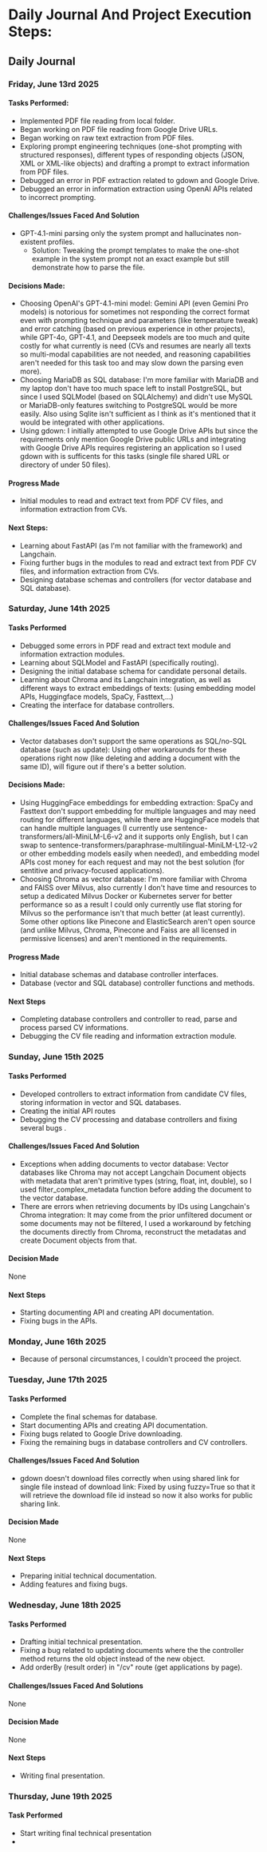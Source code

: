 # Daily Journal And Project Execution Steps:

## Daily Journal

### Friday, June 13rd 2025
#### Tasks Performed:
- Implemented PDF file reading from local folder.
- Began working on PDF file reading from Google Drive URLs.
- Began working on raw text extraction from PDF files.
- Exploring prompt engineering techniques (one-shot prompting with structured responses), different types of responding objects (JSON, XML or XML-like objects) and drafting a prompt to extract information from PDF files.
- Debugged an error in PDF extraction related to gdown and Google Drive.
- Debugged an error in information extraction using OpenAI APIs related to incorrect prompting.
#### Challenges/Issues Faced And Solution
- GPT-4.1-mini parsing only the system prompt and hallucinates non-existent profiles.
  - Solution: Tweaking the prompt templates to make the one-shot example in the system prompt not an exact example but still demonstrate how to parse the file.
#### Decisions Made:
- Choosing OpenAI's GPT-4.1-mini model: Gemini API (even Gemini Pro models) is notorious for sometimes not responding the correct format even with prompting technique and parameters (like temperature tweak) and error catching (based on previous experience in other projects), while GPT-4o, GPT-4.1, and Deepseek models are too much and quite costly for what currently is need (CVs and resumes are nearly all texts so multi-modal capabilities are not needed, and reasoning capabilities aren't needed for this task too and may slow down the parsing even more).
- Choosing MariaDB as SQL database: I'm more familiar with MariaDB and my laptop don't have too much space left to install PostgreSQL, but since I used SQLModel (based on SQLAlchemy) and didn't use MySQL or MariaDB-only features switching to PostgreSQL would be more easily. Also using Sqlite isn't sufficient as I think as it's mentioned that it would be integrated with other applications.
- Using gdown: I initially attempted to use Google Drive  APIs but since the requirements only mention Google Drive public URLs and integrating with Google Drive APIs requires registering an application so I used gdown with is sufficents for this tasks (single file shared URL or directory of under 50 files).
#### Progress Made
- Initial modules to read and extract text from PDF CV files, and information extraction from CVs.
#### Next Steps:
- Learning about FastAPI (as I'm not familiar with the framework) and Langchain.
- Fixing further bugs in the modules to read and extract text from PDF CV files, and information extraction from CVs.
- Designing database schemas and controllers (for vector database and SQL database).
### Saturday, June 14th 2025
#### Tasks Performed
- Debugged some errors in PDF read and extract text module and information extraction modules.
- Learning about SQLModel and FastAPI (specifically routing).
- Designing the initial database schema for candidate personal details.
- Learning about Chroma and its Langchain integration, as well as different ways to extract embeddings of texts: (using embedding model APIs, Huggingface models, SpaCy, Fasttext,...)
- Creating the interface for database controllers.
#### Challenges/Issues Faced And Solution
- Vector databases don't support the same operations as SQL/no-SQL database (such as update): Using other workarounds for these operations right now (like deleting and adding a document with the same ID), will figure out if there's a better solution.
#### Decisions Made:
- Using HuggingFace embeddings for embedding extraction: SpaCy and Fasttext don't support embedding for multiple languages and may need routing for different languages, while there are HuggingFace models that can handle multiple languages (I currently use sentence-transformers/all-MiniLM-L6-v2 and it supports only English, but I can swap to sentence-transformers/paraphrase-multilingual-MiniLM-L12-v2 or other embedding models easily when needed), and embedding model APIs cost money for each request and may not the best solution (for sentitive and privacy-focused applications).
- Choosing Chroma as vector database: I'm more familiar with Chroma and FAISS over Milvus, also currently I don't have time and resources to setup a dedicated Milvus Docker or Kubernetes server for better performance so as a result I could only currently use flat storing for Milvus so the performance isn't that much better (at least currently). Some other options like Pinecone and ElasticSearch aren't open source (and unlike Milvus, Chroma, Pinecone and Faiss are all licensed in permissive licenses) and aren't mentioned in the requirements.
#### Progress Made
- Initial database schemas and database controller interfaces.
- Database (vector and SQL database) controller functions and methods.
#### Next Steps
- Completing database controllers and controller to read, parse and process parsed CV informations.
- Debugging the CV file reading and information extraction module.
### Sunday, June 15th 2025
#### Tasks Performed
- Developed controllers to extract information from candidate CV files, storing information in vector and SQL databases.
- Creating the initial API routes
- Debugging the CV processing and database controllers and fixing several bugs .
#### Challenges/Issues Faced And Solution
- Exceptions when adding documents to vector database: Vector databases like Chroma may not accept Langchain Document objects with metadata that aren't primitive types (string, float, int, double), so I used filter_complex_metadata function before adding the document to the vector database.
- There are errors when retrieving documents by IDs using Langchain's Chroma integration: It may come from the prior unfiltered document or some documents may not be filtered, I used a workaround by fetching the documents directly from Chroma, reconstruct the metadatas and create Document objects from that.
#### Decision Made
None
#### Next Steps
- Starting documenting API and creating API documentation.
- Fixing bugs in the APIs.
### Monday, June 16th 2025
- Because of personal circumstances, I couldn't proceed the project.
### Tuesday, June 17th 2025
#### Tasks Performed
- Complete the final schemas for database.
- Start documenting APIs and creating API documentation.
- Fixing bugs related to Google Drive downloading.
- Fixing the remaining bugs in database controllers and CV controllers.
#### Challenges/Issues Faced And Solution
- gdown doesn't download files correctly when using shared link for single file instead of download link: Fixed by using fuzzy=True so that it will retrieve the download file id instead so now it also works for public sharing link.
#### Decision Made
None
#### Next Steps
- Preparing initial technical documentation.
- Adding features and fixing bugs.
### Wednesday, June 18th 2025
#### Tasks Performed
- Drafting initial technical presentation.
- Fixing a bug related to updating documents where the the controller method returns the old object instead of the new object.
- Add orderBy (result order) in "/cv" route (get applications by page).
#### Challenges/Issues Faced And Solutions
None
#### Decision Made
None
#### Next Steps
- Writing final presentation.
### Thursday, June 19th 2025
#### Task Performed
- Start writing final technical presentation
- 





